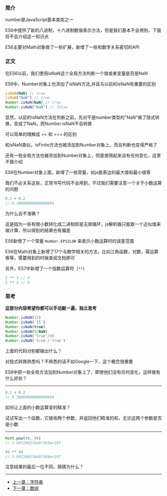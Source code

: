 ### 简介

number是JavaScript基本类型之一

ES6中提供了新的八进制，十六进制数值表示方法，但是我们基本不会用到，下面将不会介绍这一知识点

ES6主要对Math对象做了一些扩展，新增了一些和数学关系密切的API

### 正文

在ES6以前，我们使用isNaN这个全局方法判断一个值或者变量是否是NaN

ES6中，Number对象上也添加了isNaN方法,并且与以前的isNaN有重要的区别

```javascript
isNaN(NaN) // true
isNaN("NaN") // true
Number.isNaN(NaN) // true
Number.isNaN("NaN") // false
```

显然，以前的isNaN方法在判断之前，先对不是number类型的"NaN"做了隐式转换，变成了NaN，而Number.isNaN不会转换

可以简单的理解成 == 和 === 的区别

和isNaN类似，isFinite方法也被添加到Number对象上，而且判断也变得严格了

还有一些全局方法也被添加到Number对象上，但是使用起来没有任何变化，这里不做介绍

ES6在Number对象上面，新增了一些常量，如js能表达的最大值和最小值等

我们不必关系这些，正常书写代码不会用到，不过我们需要注意一个关于小数运算的问题

```javascript
0.1 + 0.2
// 0.30000000000000004
```

为什么会不准确？ 

这是因为一些有限小数转化成二进制却是无限循环，js解析器只能取一个近似值来做计算，所以得到的结果也有偏差

ES6新增了一个常量 `Number.EPSILON` 来表示小数运算时的误差范围

ES6在Math对象上新增了17个与数学相关的方法，比如三角函数，对数，幂运算等等，需要用到的时候查阅文档即可

另外，ES7中新增了一个指数运算符（`**`）

```javascript
2 ** 2 // 4
2 ** 3 // 8
```

### 思考
**这部分内容希望你都可以手动敲一遍，独立思考**

```javascript
Number.isNaN(15) 
Number.isNaN('15') 
Number.isNaN(true) 
Number.isNaN(9/NaN) 
Number.isNaN('true'/0) 
Number.isNaN('true'/'true') 
```
上面的代码分别都输出什么？

对隐式转换熟悉吗？不熟悉的话不如Google一下，这个概念很重要

ES6中把一些全局方法加到Number对象上了，即使他们没有任何变化，这样做有什么好处？

---

```javascript
0.1 + 0.2
// 0.30000000000000004
```
如何让上面的小数运算变的精准？

试试写出一个函数，它接收两个参数，并返回他们精准的和，无论这两个参数是否是小数

---

```javascript
Math.pow(99, 99)
// 3.697296376497263e+197

99 ** 99
// 3.697296376497268e+197
```

注意结果的最后一位不同，猜猜为什么？

---

- [上一章：字符串](string.md)
- [下一章：数组](array.md)

